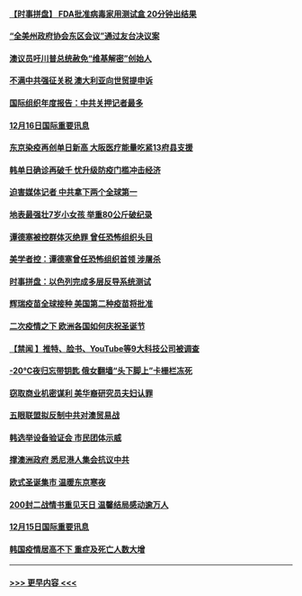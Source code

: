 #### [【时事拼盘】 FDA批准病毒家用测试盒 20分钟出结果](../pages/prog202/a103011627.md?t=12170651) 
#### [“全美州政府协会东区会议”通过友台决议案](../pages/prog202/a103011555.md?t=12170651) 
#### [澳议员吁川普总统赦免“维基解密”创始人](../pages/prog202/a103011557.md?t=12170651) 
#### [不满中共强征关税 澳大利亚向世贸提申诉](../pages/prog202/a103011459.md?t=12170651) 
#### [国际组织年度报告：中共关押记者最多](../pages/prog202/a103011454.md?t=12170651) 
#### [12月16日国际重要讯息](../pages/prog202/a103011232.md?t=12170651) 
#### [东京染疫再创单日新高 大阪医疗能量吃紧13府县支援](../pages/prog202/a103011137.md?t=12170651) 
#### [韩单日确诊再破千 忧升级防疫门槛冲击经济](../pages/prog202/a103011115.md?t=12170651) 
#### [迫害媒体记者 中共拿下两个全球第一](../pages/prog202/a103011027.md?t=12170651) 
#### [地表最强壮7岁小女孩 举重80公斤破纪录](../pages/prog202/a103010990.md?t=12170651) 
#### [谭德塞被控群体灭绝罪 曾任恐怖组织头目](../pages/prog202/a103010972.md?t=12170651) 
#### [美学者控：谭德塞曾任恐怖组织首领 涉屠杀](../pages/prog202/a103010847.md?t=12170651) 
#### [时事拼盘：以色列完成多层反导系统测试](../pages/prog202/a103010759.md?t=12170651) 
#### [辉瑞疫苗全球接种 美国第二种疫苗将批准](../pages/prog202/a103010743.md?t=12170651) 
#### [二次疫情之下 欧洲各国如何庆祝圣诞节](../pages/prog202/a103010734.md?t=12170651) 
#### [【禁闻 】推特、脸书、YouTube等9大科技公司被调查](../pages/prog202/a103010674.md?t=12170651) 
#### [-20℃夜归忘带钥匙 俄女翻墙“头下脚上”卡栅栏冻死](../pages/prog202/a103010406.md?t=12170651) 
#### [窃取商业机密谋利 美华裔研究员夫妇认罪](../pages/prog202/a103010579.md?t=12170651) 
#### [五眼联盟拟反制中共对澳贸易战](../pages/prog202/a103010574.md?t=12170651) 
#### [韩选举设备验证会 市民团体示威](../pages/prog202/a103010459.md?t=12170651) 
#### [撑澳洲政府 悉尼港人集会抗议中共](../pages/prog202/a103010374.md?t=12170651) 
#### [欧式圣诞集市 温暖东京寒夜](../pages/prog202/a103010316.md?t=12170651) 
#### [200封二战情书重见天日 温馨结局感动逾万人](../pages/prog202/a103010270.md?t=12170651) 
#### [12月15日国际重要讯息](../pages/prog202/a103010305.md?t=12170651) 
#### [韩国疫情居高不下 重症及死亡人数大增](../pages/prog202/a103010218.md?t=12170651) 

----
#### [ >>> 更早内容 <<< ](../indexes/prog202-earlier.md)

